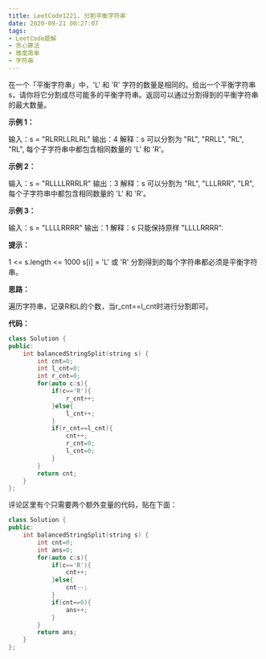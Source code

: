 ```yaml
---
title: LeetCode1221. 分割平衡字符串
date: 2020-09-21 00:27:07
tags:
- LeetCode题解
- 贪心算法
- 难度简单
- 字符串
---
```


在一个「平衡字符串」中，'L' 和 'R' 字符的数量是相同的。给出一个平衡字符串 s，请你将它分割成尽可能多的平衡字符串。返回可以通过分割得到的平衡字符串的最大数量。

<!-- more -->

**示例 1：**

输入：s = "RLRRLLRLRL"
输出：4
解释：s 可以分割为 "RL", "RRLL", "RL", "RL", 每个子字符串中都包含相同数量的 'L' 和 'R'。

**示例 2：**

输入：s = "RLLLLRRRLR"
输出：3
解释：s 可以分割为 "RL", "LLLRRR", "LR", 每个子字符串中都包含相同数量的 'L' 和 'R'。

**示例 3：**

输入：s = "LLLLRRRR"
输出：1
解释：s 只能保持原样 "LLLLRRRR".

**提示：**

1 <= s.length <= 1000
s[i] = 'L' 或 'R'
分割得到的每个字符串都必须是平衡字符串。



**思路：**

遍历字符串，记录R和L的个数，当r_cnt==l_cnt时进行分割即可。

**代码：**

```cpp
class Solution {
public:
    int balancedStringSplit(string s) {
        int cnt=0;
        int l_cnt=0;
        int r_cnt=0;
        for(auto c:s){
            if(c=='R'){
                r_cnt++;
            }else{
                l_cnt++;
            }
            if(r_cnt==l_cnt){
                cnt++;
                r_cnt=0;
                l_cnt=0;
            }
        }
        return cnt;
    }
};
```

评论区里有个只需要两个额外变量的代码，贴在下面：

```cpp
class Solution {
public:
    int balancedStringSplit(string s) {
        int cnt=0;
        int ans=0;
        for(auto c:s){
            if(c=='R'){
                cnt++;
            }else{
                cnt--;
            }
            if(cnt==0){
                ans++;
            }
        }
        return ans;
    }
};
```


